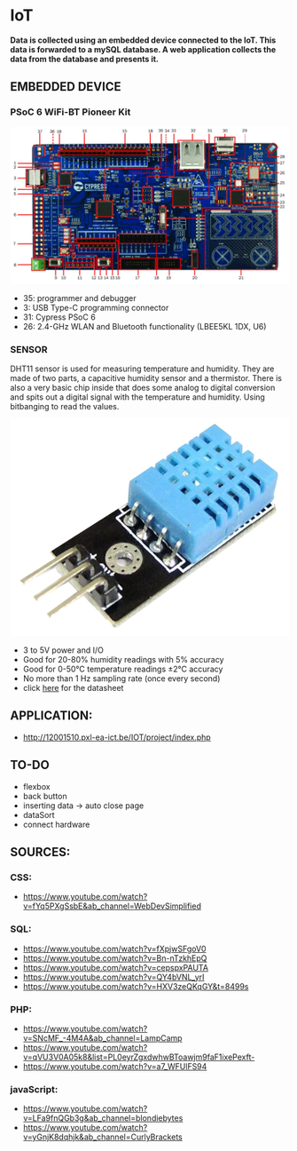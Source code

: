 # IoT

**Data is collected using an embedded device connected to the IoT. This data is forwarded to a mySQL database. A web application collects the data from the database and presents it.**

## EMBEDDED DEVICE
### PSoC 6 WiFi-BT Pioneer Kit

![Psoc6Picture](mdPictures/psoc6Pic.png)
- 35: programmer and debugger
- 3: USB Type-C programming connector
- 31: Cypress PSoC 6 
- 26: 2.4-GHz WLAN and Bluetooth functionality (LBEE5KL 1DX, U6)

### SENSOR
DHT11 sensor is used for measuring temperature and humidity. They are made of two parts, a capacitive humidity sensor and a thermistor. There is also a very basic chip inside that does some analog to digital conversion and spits out a digital signal with the temperature and humidity. Using bitbanging to read the values.

![Psoc6Picture](mdPictures/DHT11.png)
- 3 to 5V power and I/O
- Good for 20-80% humidity readings with 5% accuracy
- Good for 0-50°C temperature readings ±2°C accuracy
- No more than 1 Hz sampling rate (once every second)
- click [here](https://www.mouser.com/datasheet/2/758/DHT11-Technical-Data-Sheet-Translated-Version-1143054.pdf) for the datasheet

## APPLICATION:

- http://12001510.pxl-ea-ict.be/IOT/project/index.php

## TO-DO
- flexbox
- back button
- inserting data -> auto close page
- dataSort
- connect hardware

## SOURCES:

### CSS:
- https://www.youtube.com/watch?v=fYq5PXgSsbE&ab_channel=WebDevSimplified

### SQL:
- https://www.youtube.com/watch?v=fXpjwSFgoV0
- https://www.youtube.com/watch?v=Bn-nTzkhEpQ
- https://www.youtube.com/watch?v=cepspxPAUTA
- https://www.youtube.com/watch?v=QY4bVNL_yrI
- https://www.youtube.com/watch?v=HXV3zeQKqGY&t=8499s

### PHP:
- https://www.youtube.com/watch?v=SNcMF_-4M4A&ab_channel=LampCamp
- https://www.youtube.com/watch?v=qVU3V0A05k8&list=PL0eyrZgxdwhwBToawjm9faF1ixePexft-
- https://www.youtube.com/watch?v=a7_WFUlFS94

### javaScript:
- https://www.youtube.com/watch?v=LFa9fnQGb3g&ab_channel=blondiebytes
- https://www.youtube.com/watch?v=yGnjK8dqhjk&ab_channel=CurlyBrackets

